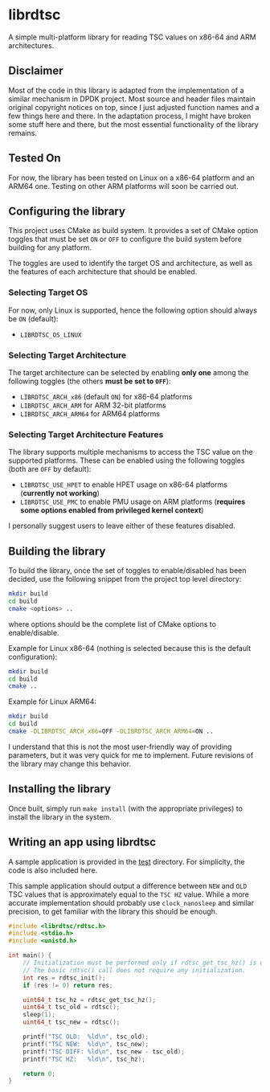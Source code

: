 # librdtsc

A simple multi-platform library for reading TSC values on x86-64 and ARM
architectures.

## Disclaimer

Most of the code in this library is adapted from the implementation of a similar
mechanism in DPDK project. Most source and header files maintain original
copyright notices on top, since I just adjusted function names and a few things
here and there. In the adaptation process, I might have broken some stuff here
and there, but the most essential functionality of the library remains.

## Tested On

For now, the library has been tested on Linux on a x86-64 platform and an ARM64 one. Testing on
other ARM platforms will soon be carried out.

## Configuring the library

This project uses CMake as build system. It provides a set of CMake option
toggles that must be set `ON` or `OFF` to configure the build system before
building for any platform.

The toggles are used to identify the target OS and architecture, as well as the
features of each architecture that should be enabled.

### Selecting Target OS

For now, only Linux is supported, hence the following option should always be `ON` (default):
- `LIBRDTSC_OS_LINUX`

### Selecting Target Architecture
The target architecture can be selected by enabling **only one** among the
following toggles (the others **must be set to `OFF`**):
- `LIBRDTSC_ARCH_x86` (default `ON`) for x86-64 platforms
- `LIBRDTSC_ARCH_ARM` for ARM 32-bit platforms
- `LIBRDTSC_ARCH_ARM64` for ARM64 platforms

### Selecting Target Architecture Features
The library supports multiple mechanisms to access the TSC value on the
supported platforms. These can be enabled using the following toggles (both are
`OFF` by default):
- `LIBRDTSC_USE_HPET` to enable HPET usage on x86-64 platforms (**currently not
  working**)
- `LIBRDTSC_USE_PMC` to enable PMU usage on ARM platforms (**requires some
  options enabled from privileged kernel context**)

I personally suggest users to leave either of these features disabled.

## Building the library

To build the library, once the set of toggles to enable/disabled has been
decided, use the following snippet from the project top level directory:
```bash
mkdir build
cd build
cmake <options> ..
```
where options should be the complete list of CMake options to enable/disable.

Example for Linux x86-64 (nothing is selected because this is the default
configuration):
```bash
mkdir build
cd build
cmake ..
```

Example for Linux ARM64:
```bash
mkdir build
cd build
cmake -DLIBRDTSC_ARCH_x86=OFF -DLIBRDTSC_ARCH_ARM64=ON ..
```

I understand that this is not the most user-friendly way of providing
parameters, but it was very quick for me to implement. Future revisions of the
library may change this behavior.

## Installing the library

Once built, simply run `make install` (with the appropriate privileges) to install the library in the system.

## Writing an app using librdtsc

A sample application is provided in the [test](test) directory. For simplicity,
the code is also included here.

This sample application should output a difference between `NEW` and `OLD` TSC
values that is approximately equal to the `TSC HZ` value. While a more accurate
implementation should probably use `clock_nanosleep` and similar precision, to
get familiar with the library this should be enough.

```C
#include <librdtsc/rdtsc.h>
#include <stdio.h>
#include <unistd.h>

int main() {
    // Initialization must be performed only if rdtsc_get_tsc_hz() is used.
    // The basic rdtsc() call does not require any initialization.
    int res = rdtsc_init();
    if (res != 0) return res;

    uint64_t tsc_hz = rdtsc_get_tsc_hz();
    uint64_t tsc_old = rdtsc();
    sleep(1);
    uint64_t tsc_new = rdtsc();

    printf("TSC OLD:  %ld\n", tsc_old);
    printf("TSC NEW:  %ld\n", tsc_new);
    printf("TSC DIFF: %ld\n", tsc_new - tsc_old);
    printf("TSC HZ:   %ld\n", tsc_hz);

    return 0;
}
```
